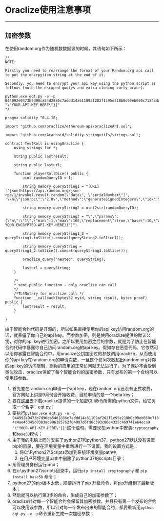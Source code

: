 # Oraclize使用注意事项
******
## 加密参数
在使用random.org作为随机数数据源的时候，其语句如下所示：  

```   
/*
NOTE:

Firstly you need to rearrange the format of your Random.org api call to put the encrpytion string at the end of it.
       
Secondly, you need to encrypt your api key using the python script as follows (note the escaped quotes and extra closing curly brace):

python.exe eqt.py -e -p 044992e9473b7d90ca54d2886c7addd14a61109af202f1c95e218b0c99eb060c7134c4ae46345d0383ac996185762f04997d6fd6c393c86e4325c469741e64eca9 "\"YOUR-API-KEY-HERE\"}}"
*/

pragma solidity ^0.4.18;

import "github.com/oraclize/ethereum-api/oraclizeAPI.sol";

import "github.com/Arachnid/solidity-stringutils/strings.sol";

contract TestRoll is usingOraclize {
    using strings for *;
    
    string public lastresult;
    
    string public lasturl;
    
    function playerRollDice() public {       
        uint randomQueryID = 1;
        
        string memory queryString1 = "[URL] ['json(https://api.random.org/json-rpc/1/invoke).result.random[\"data\", \"serialNumber\"]', '\\n{\"jsonrpc\":\"2.0\",\"method\":\"generateSignedIntegers\",\"id\":\"";
        
        string memory queryString2 = uint2str(randomQueryID);
        
        string memory queryString3 = "\",\"params\":{\"n\":\"1\",\"min\":1,\"max\":100,\"replacement\":true,\"base\":10,\"apiKey\":${[decrypt] YOUR-ENCRYPTED-API-KEY-HERE}}']";
     
        string memory queryString1_2 = queryString1.toSlice().concat(queryString2.toSlice());

        string memory queryString = queryString1_2.toSlice().concat(queryString3.toSlice());

        oraclize_query("nested", queryString);

        lasturl = queryString;
    }

    /*
    * semi-public function - only oraclize can call
    */
    /*TLSNotary for oraclize call */
    function __callback(bytes32 myid, string result, bytes proof) public {  
        lastresult = result;
    }
    
}  
```  

由于智能合约代码是开源的，所以如果直接使用你的api key访问random.org的话，就暴露了你自己的api key。而参数加密，则是使用oraclize提供的默认公钥，对你的api key进行加密。之所以要用加密之后的参数，就是为了防止在智能合约代码中暴露你自己访问random.org的api key。假如存在恶意代码，它依然可以用你暴露在智能合约中，用oraclize公钥加密过的参数调用oraclize，从而使用你的api key在random.org的申请次数，一旦这个访问次数超出random.org对你的api key的访问限制，则你的应用的正常访问就无法进行了。为了保护不会受到类似攻击，oraclize保留了每个智能合约的加密参数，只有发布的第一个合约可以使用该参数。    

1. 首先要在random.org申请一个api key，现在random.org还没有正式收费，官方网站上讲是9月份会开始收费，目前申请的是一个beta key；  
2. 要在[这里](https://github.com/oraclize/encrypted-queries)去下载oraclize提供的一个加密CLI命令所需的python文件，给它另取一个名字：eqt.py；  
3. 要执行`python.exe eqt.py -e -p 044992e9473b7d90ca54d2886c7addd14a61109af202f1c95e218b0c99eb060c7134c4ae46345d0383ac996185762f04997d6fd6c393c86e4325c469741e64eca9 "\"YOUR-API-KEY-HERE\"}}"`这个语句，需要现在python中安装`cryptography`和`base58`模块；  
4. 由于我的电脑上同时安装了python27和python37，python27默认没有设置pip的目录，要在环境变量中重新进行一下设置。我的设置方式是：  
	1. 将C:\Python27\Scripts添加到系统环境变量path中;  
	2. 在用户环境变量path中删除了python37的scripts目录；  
5. 用管理员身份运行cmd；  
6. 在c:\python27\scripts目录中，运行`pip install cryptography` 和 `pip install base58` 命令；  
7. python27的pip版本太低，顺便运行了pip 升级命令，将pip升级到了最新版本；
8. 然后就可以执行第3步的命令，生成自己的加密参数了；
9. oraclize针对每一个智能合约会保留其加密参数，并且只有第一个发布的合约可以使用该参数，所以针对每一个发布出来的智能合约，都要重新用`python eqt.py -e -p`命令重新生成一次加密参数；  
